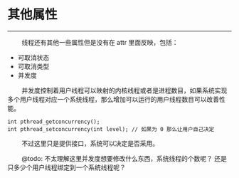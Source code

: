 # 其他属性
***

&emsp;&emsp;
线程还有其他一些属性但是没有在 attr 里面反映，包括：

+ 可取消状态
+ 可取消类型
+ 并发度

&emsp;&emsp;
并发度控制着用户线程可以映射的内核线程或者是进程数目，如果系统实现多个用户线程对应一个系统线程，那么增加可以运行的用户线程数目可以改善性能。

    int pthread_getconcurrency();
    int pthread_setconcurrency(int level); // 如果为 0 那么让用户自己决定
    
&emsp;&emsp;
不过这里只是提供接口，系统可以决定是否采用。

&emsp;&emsp;
@todo: 不太理解这里并发度想要修改什么东西，系统线程的个数呢？
还是只多少个用户线程绑定到一个系统线程呢？